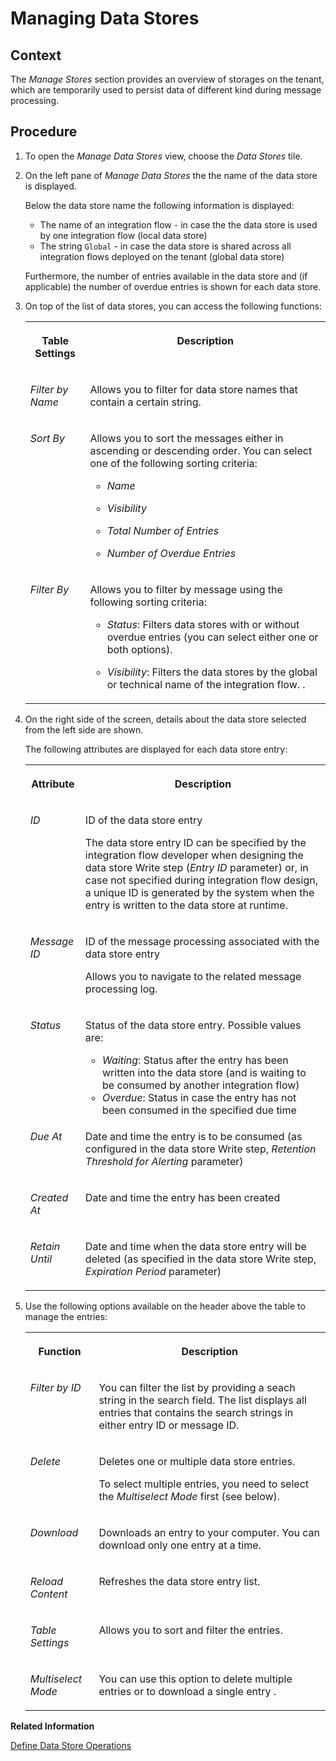 <!-- loioac39f1d1bd2f427c97b3694e54370bda -->

# Managing Data Stores



## Context

The *Manage Stores* section provides an overview of storages on the tenant, which are temporarily used to persist data of different kind during message processing.



## Procedure

1.  To open the *Manage Data Stores* view, choose the *Data Stores* tile.

2.  On the left pane of *Manage Data Stores* the the name of the data store is displayed.

    Below the data store name the following information is displayed:

    -   The name of an integration flow - in case the the data store is used by one integration flow \(local data store\)
    -   The string `Global` - in case the data store is shared across all integration flows deployed on the tenant \(global data store\)

    Furthermore, the number of entries available in the data store and \(if applicable\) the number of overdue entries is shown for each data store.

3.  On top of the list of data stores, you can access the following functions:


    <table>
    <tr>
    <th valign="top">

    Table Settings


    
    </th>
    <th valign="top">

    Description


    
    </th>
    </tr>
    <tr>
    <td valign="top">
    
    *Filter by Name* 


    
    </td>
    <td valign="top">
    
    Allows you to filter for data store names that contain a certain string.


    
    </td>
    </tr>
    <tr>
    <td valign="top">
    
    *Sort By* 


    
    </td>
    <td valign="top">
    
    Allows you to sort the messages either in ascending or descending order. You can select one of the following sorting criteria:

    -   *Name*

    -   *Visibility*

    -   *Total Number of Entries*

    -   *Number of Overdue Entries*



    
    </td>
    </tr>
    <tr>
    <td valign="top">
    
    *Filter By* 


    
    </td>
    <td valign="top">
    
    Allows you to filter by message using the following sorting criteria:

    -   *Status*: Filters data stores with or without overdue entries \(you can select either one or both options\).

    -   *Visibility*: Filters the data stores by the global or technical name of the integration flow. .


    
    </td>
    </tr>
    </table>
    
4.  On the right side of the screen, details about the data store selected from the left side are shown.

    The following attributes are displayed for each data store entry:


    <table>
    <tr>
    <th valign="top">

    Attribute


    
    </th>
    <th valign="top">

    Description


    
    </th>
    </tr>
    <tr>
    <td valign="top">
    
    *ID*


    
    </td>
    <td valign="top">
    
    ID of the data store entry

    The data store entry ID can be specified by the integration flow developer when designing the data store Write step \(*Entry ID* parameter\) or, in case not specified during integration flow design, a unique ID is generated by the system when the entry is written to the data store at runtime.


    
    </td>
    </tr>
    <tr>
    <td valign="top">
    
    *Message ID* 


    
    </td>
    <td valign="top">
    
    ID of the message processing associated with the data store entry

    Allows you to navigate to the related message processing log.


    
    </td>
    </tr>
    <tr>
    <td valign="top">
    
    *Status* 


    
    </td>
    <td valign="top">
    
    Status of the data store entry. Possible values are:

    -   *Waiting*: Status after the entry has been written into the data store \(and is waiting to be consumed by another integration flow\)
    -   *Overdue*: Status in case the entry has not been consumed in the specified due time


    
    </td>
    </tr>
    <tr>
    <td valign="top">
    
    *Due At* 


    
    </td>
    <td valign="top">
    
    Date and time the entry is to be consumed \(as configured in the data store Write step, *Retention Threshold for Alerting* parameter\)


    
    </td>
    </tr>
    <tr>
    <td valign="top">
    
    *Created At* 


    
    </td>
    <td valign="top">
    
    Date and time the entry has been created


    
    </td>
    </tr>
    <tr>
    <td valign="top">
    
    *Retain Until* 


    
    </td>
    <td valign="top">
    
    Date and time when the data store entry will be deleted \(as specified in the data store Write step, *Expiration Period* parameter\)


    
    </td>
    </tr>
    </table>
    
5.  Use the following options available on the header above the table to manage the entries:


    <table>
    <tr>
    <th valign="top">

    Function


    
    </th>
    <th valign="top">

    Description


    
    </th>
    </tr>
    <tr>
    <td valign="top">
    
    *Filter by ID*


    
    </td>
    <td valign="top">
    
    You can filter the list by providing a seach string in the search field. The list displays all entries that contains the search strings in either entry ID or message ID.


    
    </td>
    </tr>
    <tr>
    <td valign="top">
    
    *Delete* 


    
    </td>
    <td valign="top">
    
    Deletes one or multiple data store entries.

    To select multiple entries, you need to select the *Multiselect Mode* first \(see below\).


    
    </td>
    </tr>
    <tr>
    <td valign="top">
    
    *Download* 


    
    </td>
    <td valign="top">
    
    Downloads an entry to your computer. You can download only one entry at a time.


    
    </td>
    </tr>
    <tr>
    <td valign="top">
    
    *Reload Content* 


    
    </td>
    <td valign="top">
    
    Refreshes the data store entry list.


    
    </td>
    </tr>
    <tr>
    <td valign="top">
    
    *Table Settings* 


    
    </td>
    <td valign="top">
    
    Allows you to sort and filter the entries.


    
    </td>
    </tr>
    <tr>
    <td valign="top">
    
    *Multiselect Mode* 


    
    </td>
    <td valign="top">
    
    You can use this option to delete multiple entries or to download a single entry .


    
    </td>
    </tr>
    </table>
    

**Related Information**  


[Define Data Store Operations](../Development/define-data-store-operations-79f63a4.md "You can use the data store to temporarily store messages.")

